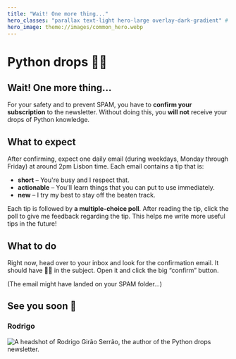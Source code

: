 ```yaml
---
title: "Wait! One more thing..."
hero_classes: "parallax text-light hero-large overlay-dark-gradient" # see https://demo.getgrav.org/blog-skeleton/blog/hero-classes
hero_image: theme://images/common_hero.webp
---
```


# Python drops 🐍💧

## Wait! One more thing...

For your safety and to prevent SPAM, you have to **confirm your subscription** to the newsletter.
Without doing this, you **will not** receive your drops of Python knowledge.

## What to expect

After confirming, expect one daily email (during weekdays, Monday through Friday) at around 2pm Lisbon time.
Each email contains a tip that is:

 - **short** – You're busy and I respect that.
 - **actionable** – You'll learn things that you can put to use immediately.
 - **new** – I try my best to stay off the beaten track.

Each tip is followed by **a multiple-choice poll**.
After reading the tip, click the poll to give me feedback regarding the tip.
This helps me write more useful tips in the future!

## What to do

Right now, head over to your inbox and look for the confirmation email.
It should have 🐍💧 in the subject.
Open it and click the big “confirm” button.

(The email might have landed on your SPAM folder...)

## See you soon 👋

### Rodrigo

![A headshot of Rodrigo Girão Serrão, the author of the Python drops newsletter.](theme://images/rodrigo_circle_256.webp)
